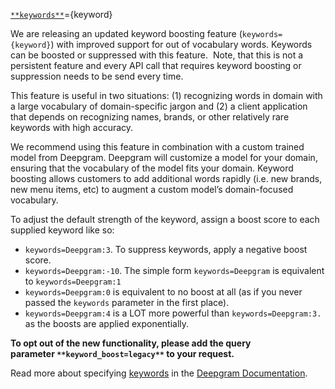 [`**keywords**`](https://developers.deepgram.com/api-reference/speech-recognition-api#operation/transcribeAudio/properties/keywords)={keyword}

We are releasing an updated keyword boosting feature (`keywords={keyword}`) with improved support for out of vocabulary words. Keywords can be boosted or suppressed with this feature.  Note, that this is not a persistent feature and every API call that requires keyword boosting or suppression needs to be send every time.

This feature is useful in two situations: (1) recognizing words in domain with a large vocabulary of domain-specific jargon and (2) a client application that depends on recognizing names, brands, or other relatively rare keywords with high accuracy.

We recommend using this feature in combination with a custom trained model from Deepgram. Deepgram will customize a model for your domain, ensuring that the vocabulary of the model fits your domain. Keyword boosting allows customers to add additional words rapidly (i.e. new brands, new menu items, etc) to augment a custom model’s domain-focused vocabulary.

To adjust the default strength of the keyword, assign a boost score to each supplied keyword like so:

- `keywords=Deepgram:3`. To suppress keywords, apply a negative boost score.
- `keywords=Deepgram:-10`. The simple form `keywords=Deepgram` is equivalent to `keywords=Deepgram:1`
- `keywords=Deepgram:0` is equivalent to no boost at all (as if you never passed the `keywords` parameter in the first place). 
- `keywords=Deepgram:4` is a LOT more powerful than `keywords=Deepgram:3. ` as the boosts are applied exponentially.

**To opt out of the new functionality, please add the query parameter **`**keyword_boost=legacy**`** to your request.**

Read more about specifying [keywords](https://developers.deepgram.com/api-reference/speech-recognition-api#operation/transcribeAudio/properties/keywords) in the [Deepgram Documentation](https://developers.deepgram.com/api-reference/speech-recognition-api).

